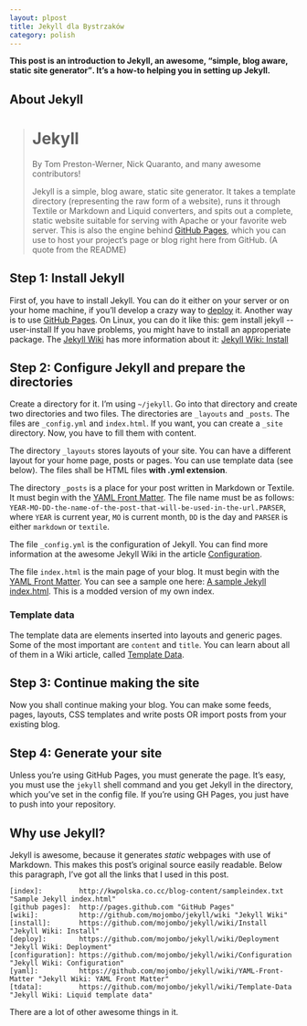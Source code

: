 ```yaml
---
layout: plpost
title: Jekyll dla Bystrzaków
category: polish
---
```

**This post is an introduction to Jekyll, an awesome, <q>simple, blog aware, static site generator</q>. It&#8217;s a how-to helping you in setting up Jekyll.**

## About Jekyll
> # Jekyll
>
> By Tom Preston-Werner, Nick Quaranto, and many awesome contributors!
>
> Jekyll is a simple, blog aware, static site generator. It takes a template directory (representing the raw form of a website), runs it through Textile or Markdown and Liquid converters, and spits out a complete, static website suitable for serving with Apache or your favorite web server. This is also the engine behind [GitHub Pages][], which you can use to host your project&#8217;s page or blog right here from GitHub.
(A quote from the README)
## Step 1: Install Jekyll

First of, you have to install Jekyll. You can do it either on your server or on your home machine, if you&#8217;ll develop a crazy way to [deploy][] it. Another way is to use [GitHub Pages][]. On Linux, you can do it like this:
    gem install jekyll --user-install
If you have problems, you might have to install an approperiate package. The [Jekyll Wiki][wiki] has more information about it: [Jekyll Wiki: Install][install]

## Step 2: Configure Jekyll and prepare the directories

Create a directory for it. I&#8217;m using `~/jekyll`. Go into that directory and create two directories and two files. The directories are `_layouts` and `_posts`. The files are `_config.yml` and `index.html`. If you want, you can create a `_site` directory. Now, you have to fill them with content.

The directory `_layouts` stores layouts of your site. You can have a different layout for your home page, posts or pages. You can use template data (see below). The files shall be HTML files **with .yml extension**.

The directory `_posts` is a place for your post written in Markdown or Textile. It must begin with the [YAML Front Matter][yaml]. The file name must be as follows: `YEAR-MO-DD-the-name-of-the-post-that-will-be-used-in-the-url.PARSER`, where `YEAR` is current year, `MO` is current month, `DD` is the day and `PARSER` is either `markdown` or `textile`.

The file `_config.yml` is the configuration of Jekyll. You can find more information at the awesome Jekyll Wiki in the article [Configuration][].

The file `index.html` is the main page of your blog. It must begin with the [YAML Front Matter][yaml]. You can see a sample one here: [A sample Jekyll index.html][index]. This is a modded version of my own index.

### Template data

The template data are elements inserted into layouts and generic pages. Some of the most important are `content` and `title`. You can learn about all of them in a Wiki article, called [Template Data][tdata].

## Step 3: Continue making the site

Now you shall continue making your blog. You can make some feeds, pages, layouts, CSS templates and write posts OR import posts from your existing blog.

## Step 4: Generate your site

Unless you&#8217;re using GitHub Pages, you must generate the page. It&#8217;s easy, you must use the `jekyll` shell command and you get Jekyll in the directory, which you&#8217;ve set in the config file. If you&#8217;re using GH Pages, you just have to push into your repository.

## Why use Jekyll?

Jekyll is awesome, because it generates *static* webpages with use of Markdown. This makes this post&#8217;s original source easily readable. Below this paragraph, I&#8217;ve got all the links that I used in this post.

    [index]:         http://kwpolska.co.cc/blog-content/sampleindex.txt "Sample Jekyll index.html"
    [github pages]:  http://pages.github.com "GitHub Pages"
    [wiki]:          http://github.com/mojombo/jekyll/wiki "Jekyll Wiki"
    [install]:       https://github.com/mojombo/jekyll/wiki/Install "Jekyll Wiki: Install"
    [deploy]:        https://github.com/mojombo/jekyll/wiki/Deployment "Jekyll Wiki: Deployment"
    [configuration]: https://github.com/mojombo/jekyll/wiki/Configuration "Jekyll Wiki: Configuration"
    [yaml]:          https://github.com/mojombo/jekyll/wiki/YAML-Front-Matter "Jekyll Wiki: YAML Front Matter"
    [tdata]:         https://github.com/mojombo/jekyll/wiki/Template-Data "Jekyll Wiki: Liquid template data"

There are a lot of other awesome things in it.

[index]:         http://kwpolska.co.cc/blog-content/sampleindex.txt "Sample Jekyll index.html"
[github pages]:  http://pages.github.com "GitHub Pages"
[wiki]:          http://github.com/mojombo/jekyll/wiki "Jekyll Wiki"
[install]:       https://github.com/mojombo/jekyll/wiki/Install "Jekyll Wiki: Install"
[deploy]:        https://github.com/mojombo/jekyll/wiki/Deployment "Jekyll Wiki: Deployment"
[configuration]: https://github.com/mojombo/jekyll/wiki/Configuration "Jekyll Wiki: Configuration"
[yaml]:          https://github.com/mojombo/jekyll/wiki/YAML-Front-Matter "Jekyll Wiki: YAML Front Matter"
[tdata]:         https://github.com/mojombo/jekyll/wiki/Template-Data "Jekyll Wiki: Liquid template data"
